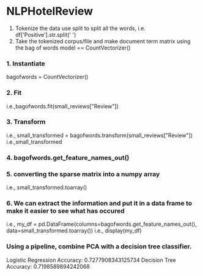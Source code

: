 # NLPHotelReview

1. Tokenize the data
use split to split all the words, i.e. df['Positive'].str.split(' ')
2. Take the tokenized corpus/file and make document term matrix using the bag of words model  == CountVectorizer()

### 1. Instantiate 
bagofwords = CountVectorizer()

### 2. Fit 
i.e.,bagofwords.fit(small_reviews["Review"])

### 3. Transform
i.e., small_transformed = bagofwords.transform(small_reviews["Review"])
 i.e.,small_transformed

### 4. bagofwords.get_feature_names_out()


### 5. converting the sparse matrix into a numpy array
i.e., small_transformed.toarray()

### 6.  We can extract the information and put it in a data frame to make it easier to see what has occured
i.e., my_df = pd.DataFrame(columns=bagofwords.get_feature_names_out(), data=small_transformed.toarray())
 i.e., display(my_df)

### Using a pipeline, combine PCA with a decision tree classifier.

Logistic Regression Accuracy: 0.7277908343125734
Decision Tree Accuracy: 0.7198589894242068
